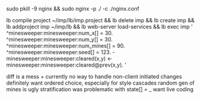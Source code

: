 sudo pkill -9 nginx && sudo nginx -p ./ -c ./nginx.conf

lb compile project ~/imp/lb/imp.project && lb delete imp && lb create imp && lb addproject imp ~/imp/lb && lb web-server load-services && lb exec imp '
  ^minesweeper:minesweeper:num_x[] = 30.
  ^minesweeper:minesweeper:num_y[] = 30.
  ^minesweeper:minesweeper:num_mines[] = 90.
  ^minesweeper:minesweeper:seed[] = 123.
  -minesweeper:minesweeper:cleared(x,y) <-
    minesweeper:minesweeper:cleared@prev(x,y).
'

diff is a mess + currently no way to handle non-client initiated changes
definitely want ordered choice, especially for style cascades
random gen of mines is ugly
stratification was problematic with state[] = _
want live coding
